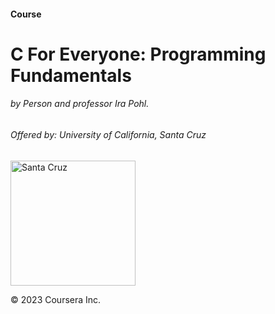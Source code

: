 <h4>Course</h4>
<h1>C For Everyone: Programming Fundamentals</h1>
<h6>by Person and professor Ira Pohl.</h6>
<h6>Offered by: University of California, Santa Cruz</h6>
<img src="https://upload.wikimedia.org/wikipedia/commons/thumb/5/53/The_University_of_California_1868_UCSC.svg/1200px-The_University_of_California_1868_UCSC.svg.png" alt="Santa Cruz" width="200px">
<p>&copy; 2023 Coursera Inc.</p>
